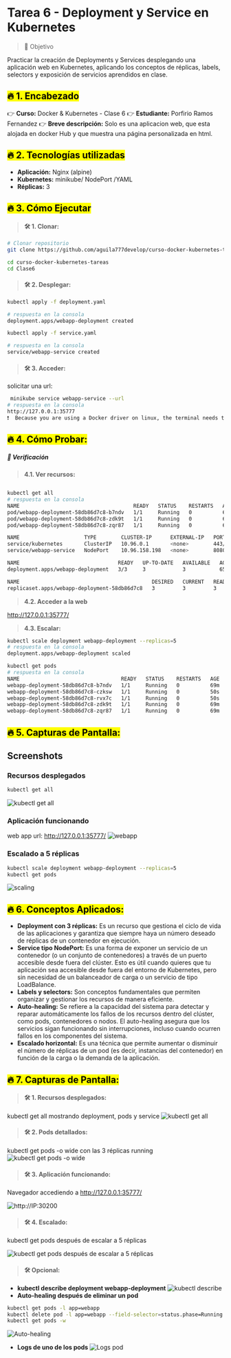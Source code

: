 # Tarea 6 - Deployment y Service en Kubernetes

> 🎯 Objetivo

Practicar la creación de Deployments y Services desplegando una aplicación web en Kubernetes, aplicando los conceptos de réplicas, labels, selectors y exposición de servicios aprendidos en clase.

## <mark> 🔥 1. Encabezado</mark>

👉 **Curso:** Docker & Kubernetes - Clase 6
👉 **Estudiante:** Porfirio Ramos Fernandez
👉 **Breve descripción:** 
Solo es una aplicacion web, que esta alojada en docker Hub y que muestra una página personalizada en html.


## <mark> 🔥 2. Tecnologías utilizadas</mark>

- **Aplicación:** Nginx (alpine)
- **Kubernetes:** minikube/ NodePort /YAML
- **Réplicas:** 3

## <mark>🔥 3. Cómo Ejecutar</mark>
> <h4> 🛠 1. Clonar:</h4>
```bash
# Clonar repositorio
git clone https://github.com/aguila777develop/curso-docker-kubernetes-tareas.git

cd curso-docker-kubernetes-tareas
cd Clase6
```
> <h4> 🛠 2. Desplegar:</h4>
```bash
kubectl apply -f deployment.yaml

# respuesta en la consola
deployment.apps/webapp-deployment created
```

```bash
kubectl apply -f service.yaml

# respuesta en la consola
service/webapp-service created
```

> <h4> 🛠 3. Acceder:</h4>
solicitar una url:
```bash
 minikube service webapp-service --url
# respuesta en la consola
http://127.0.0.1:35777
❗  Because you are using a Docker driver on linux, the terminal needs to be open to run it.
```
## <mark>🔥 4. Cómo Probar:</mark>
##### 🚀 Verificación
> **4.1. Ver recursos:**
```bash

kubectl get all
# respuesta en la consola
NAME                                     READY   STATUS    RESTARTS   AGE
pod/webapp-deployment-58db86d7c8-b7ndv   1/1     Running   0          65m
pod/webapp-deployment-58db86d7c8-zdk9t   1/1     Running   0          65m
pod/webapp-deployment-58db86d7c8-zqr87   1/1     Running   0          65m

NAME                     TYPE        CLUSTER-IP      EXTERNAL-IP   PORT(S)          AGE
service/kubernetes       ClusterIP   10.96.0.1       <none>        443/TCP          5h3m
service/webapp-service   NodePort    10.96.158.198   <none>        8080:30200/TCP   54m

NAME                                READY   UP-TO-DATE   AVAILABLE   AGE
deployment.apps/webapp-deployment   3/3     3            3           65m

NAME                                           DESIRED   CURRENT   READY   AGE
replicaset.apps/webapp-deployment-58db86d7c8   3         3         3       65m
```
> **4.2. Acceder a la web**
 
 http://127.0.0.1:35777/

> **4.3. Escalar:**
```bash
kubectl scale deployment webapp-deployment --replicas=5
# respuesta en la consola
deployment.apps/webapp-deployment scaled
```
```bash
kubectl get pods
# respuesta en la consola
NAME                                 READY   STATUS    RESTARTS   AGE
webapp-deployment-58db86d7c8-b7ndv   1/1     Running   0          69m
webapp-deployment-58db86d7c8-czksw   1/1     Running   0          50s
webapp-deployment-58db86d7c8-rvx7c   1/1     Running   0          50s
webapp-deployment-58db86d7c8-zdk9t   1/1     Running   0          69m
webapp-deployment-58db86d7c8-zqr87   1/1     Running   0          69m
```
## <mark>🔥 5. Capturas de Pantalla:</mark>
## Screenshots
### Recursos desplegados
```bash
kubectl get all
```
![kubectl get all](screenshots/resources.png)
### Aplicación funcionando
web app url:  http://127.0.0.1:35777/
![webapp](screenshots/webapp.png)
### Escalado a 5 réplicas
```bash
kubectl scale deployment webapp-deployment --replicas=5
kubectl get pods
```
![scaling](screenshots/scaling.png)
## <mark>🔥 6. Conceptos Aplicados:</mark>
- **Deployment con 3 réplicas:** Es un recurso que gestiona el ciclo de vida de las aplicaciones y garantiza que siempre haya un número deseado de réplicas de un contenedor en ejecución.
- **Service tipo NodePort:** Es una forma de exponer un servicio de un contenedor (o un conjunto de contenedores) a través de un puerto accesible desde fuera del clúster. Esto es útil cuando quieres que tu aplicación sea accesible desde fuera del entorno de Kubernetes, pero sin necesidad de un balanceador de carga o un servicio de tipo LoadBalance.
- **Labels y selectors:** Son conceptos fundamentales que permiten organizar y gestionar los recursos de manera eficiente.
- **Auto-healing:** Se refiere a la capacidad del sistema para detectar y reparar automáticamente los fallos de los recursos dentro del clúster, como pods, contenedores o nodos. El auto-healing asegura que los servicios sigan funcionando sin interrupciones, incluso cuando ocurren fallos en los componentes del sistema.
- **Escalado horizontal:** Es una técnica que permite aumentar o disminuir el número de réplicas de un pod (es decir, instancias del contenedor) en función de la carga o la demanda de la aplicación.
## <mark>🔥 7. Capturas de Pantalla:</mark>

> <h4> 🛠 1. Recursos desplegados:<h4>
 kubectl get all mostrando deployment, pods y service 
![kubectl get all](screenshots/resources.png)
> <h4> 🛠 2. Pods detallados:<h4>
kubectl get pods -o wide con las 3 réplicas running
![kubectl get pods -o wide](screenshots/kubectl-get-pods.png)
> <h4> 🛠 3. Aplicación funcionando:<h4>
 Navegador accediendo a http://127.0.0.1:35777/

![http://IP:30200](screenshots/webapp.png)
> <h4> 🛠 4. Escalado:<h4>
kubectl get pods después de escalar a 5 réplicas

![kubectl get pods después de escalar a 5 réplicas](screenshots/scaling.png)


> <h4> 🛠 Opcional:</h4>


* **kubectl describe deployment webapp-deployment**
![kubectl describe](screenshots/kubectl-describe.png)
* **Auto-healing después de eliminar un pod**
```bash
kubectl get pods -l app=webapp
kubectl delete pod -l app=webapp --field-selector=status.phase=Running | head -1
kubectl get pods -w
```
![Auto-healing](screenshots/healing.png)
* **Logs de uno de los pods**
![Logs pod](screenshots/log-pod.png)